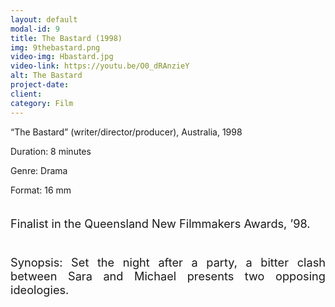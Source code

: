 ```yaml
---
layout: default
modal-id: 9
title: The Bastard (1998)
img: 9thebastard.png
video-img: Hbastard.jpg
video-link: https://youtu.be/O0_dRAnzieY
alt: The Bastard
project-date: 
client:
category: Film
---
```


“The Bastard” (writer/director/producer), Australia, 1998

Duration: 8 minutes

Genre: Drama

Format: 16 mm
<div style="height:20px;"></div>
<div style="text-align: justify; font-size: 1.3em;">
Finalist in the Queensland New Filmmakers Awards, ’98.
<div style="height:40px;"></div>
Synopsis: Set the night after a party, a bitter clash between Sara and Michael presents two opposing ideologies.
</div>
